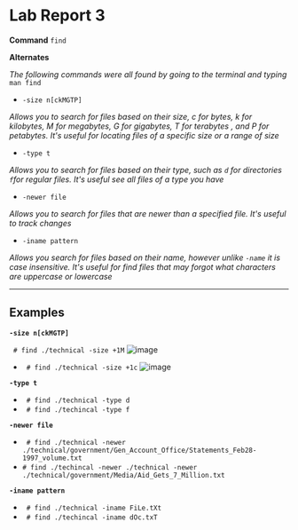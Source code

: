 
# Lab Report 3

**Command** `find`

**Alternates**

*The following commands were all found by going to the terminal and typing* `man find`

* `-size n[ckMGTP]` 

*Allows you to search for files based on their size, c for bytes, k for kilobytes, M for megabytes, G for gigabytes, T for terabytes , and P for petabytes. It's useful for locating files of a specific size or a range of size*

* `-type t` 

*Allows you to search for files based on their type, such as `d` for directories `f`for regular files. It's useful see all files of a type you have*

* `-newer file` 

*Allows you to search for files that are newer than a specified file. It's useful to track changes*

* `-iname pattern`

*Allows you search for files based on their name, however unlike `-name` it is case insensitive. It's useful for find files that may forgot what characters are uppercase or lowercase*

***

## Examples

**`-size n[ckMGTP]`**

``` # find ./technical -size +1M```
![image](size200k.png)

* ``` # find ./technical -size +1c```
![image](size1c.png)

**`-type t`**
* ``` # find ./technical -type d```
* ``` # find ./techincal -type f```

**`-newer file`**
* ``` # find ./technical -newer ./technical/government/Gen_Account_Office/Statements_Feb28-1997_volume.txt```
* ``` # find ./techincal -newer ./technical -newer ./technical/government/Media/Aid_Gets_7_Million.txt ```

**`-iname pattern`**
* ``` # find ./technical -iname FiLe.tXt```
* ``` # find ./techincal -iname dOc.txT```

